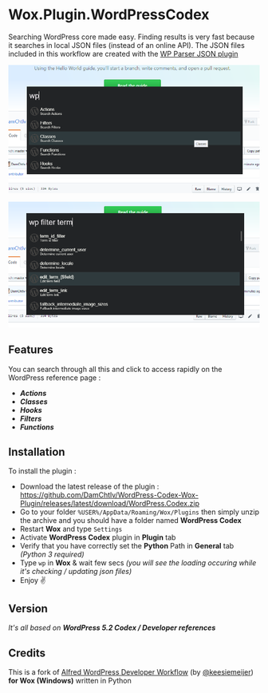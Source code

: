 Wox.Plugin.WordPressCodex
=====================

Searching WordPress core made easy. Finding results is very fast because it searches in local JSON files (instead of an online API). The JSON files included in this workflow are created with the [WP Parser JSON plugin](https://github.com/keesiemeijer/wp-parser-json)

[![Screen 1](https://github.com/DamChtlv/WordPress-Codex-Wox-Plugin/blob/assets/Screenshots/screen1.png)](#screen1)

[![Screen 2](https://github.com/DamChtlv/WordPress-Codex-Wox-Plugin/blob/assets/Screenshots/screen2.png)](#screen2)

Features
---------

You can search through all this and click to access rapidly on the WordPress reference page :
- ***Actions***
- ***Classes***
- ***Hooks***
- ***Filters***
- ***Functions***

Installation
---------
To install the plugin :
- Download the latest release of the plugin : https://github.com/DamChtlv/WordPress-Codex-Wox-Plugin/releases/latest/download/WordPress.Codex.zip
- Go to your folder `%USER%/AppData/Roaming/Wox/Plugins` then simply unzip the archive and you should have a folder named **WordPress Codex**
- Restart **Wox** and type `Settings`
- Activate **WordPress Codex** plugin in **Plugin** tab
- Verify that you have correctly set the **Python** Path in **General** tab *(Python 3 required)*
- Type `wp` in **Wox** & wait few secs *(you will see the loading occuring while it's checking / updating json files)*
- Enjoy ✌ 

Version
-------
*It's all based on **WordPress 5.2 Codex / Developer references***

Credits
---------
This is a fork of [Alfred WordPress Developer Workflow](https://github.com/keesiemeijer/alfred-wordpress-developer-workflow) (by [@keesiemeijer](https://github.com/keesiemeijer)) **for Wox (Windows)** written in Python
